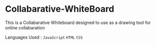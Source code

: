 # Collabarative-WhiteBoard

This is a Collabarative Whiteboard designed to use as a drawing tool for online collabaration

Languages Used : 
  ```JavaScript``` ```HTML``` ```CSS```
